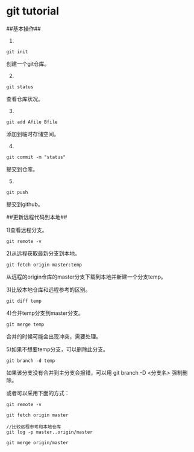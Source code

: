 # git tutorial
##基本操作##

1)
```
git init
```
创建一个git仓库。

2)
```
git status
```
查看仓库状况。

3)
```
git add Afile Bfile
```
添加到临时存储空间。

4)
```
git commit -m "status"
```
提交到仓库。

5)
```
git push
```
提交到github。


##更新远程代码到本地##

1)查看远程分支。
```
git remote -v
```

2)从远程获取最新分支到本地。
```
git fetch origin master:temp
```
从远程的origin仓库的master分支下载到本地并新建一个分支temp。

3)比较本地仓库和远程参考的区别。
```
git diff temp
```

4)合并temp分支到master分支。
```
git merge temp
```
合并的时候可能会出现冲突，需要处理。

5)如果不想要temp分支，可以删除此分支。
```
git branch -d temp
```
如果该分支没有合并到主分支会报错，可以用 git branch -D <分支名> 强制删除。

或者可以采用下面的方式：

```
git remote -v

git fetch origin master

//比较远程参考和本地仓库
git log -p master..origin/master

git merge origin/master
```

